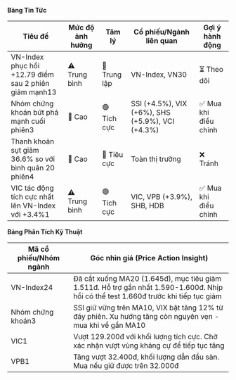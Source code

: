 **Bảng Tin Tức**

| Tiêu đề | Mức độ ảnh hưởng | Tâm lý | Cổ phiếu/Ngành liên quan | Gợi ý hành động |
|---------|------------------|---------|--------------------------|-----------------|
| VN-Index phục hồi +12.79 điểm sau 2 phiên giảm mạnh13 | ⚠️ Trung bình | 🔵 Trung lập | VN-Index, VN30 | ⏳ Theo dõi |
| Nhóm chứng khoán bứt phá mạnh cuối phiên3 | 🚨 Cao | 🟢 Tích cực | SSI (+4.5%), VIX (+6%), SHS (+5.9%), VCI (+4.3%) | ✅ Mua khi điều chỉnh |
| Thanh khoản sụt giảm 36.6% so với bình quân 20 phiên4 | 🚨 Cao | 🔴 Tiêu cực | Toàn thị trường | ❌ Tránh |
| VIC tác động tích cực nhất lên VN-Index với +3.4%1 | ⚠️ Trung bình | 🟢 Tích cực | VIC, VPB (+3.9%), SHB, HDB | ✅ Mua khi điều chỉnh |

**Bảng Phân Tích Kỹ Thuật**

| Mã cổ phiếu/Nhóm ngành | Góc nhìn giá (Price Action Insight) |
|------------------------|-------------------------------------|
| VN-Index24 | Đã cắt xuống MA20 (1.645đ), mục tiêu giảm 1.511đ. Hỗ trợ gần nhất 1.590-1.600đ. Nhịp hồi có thể test 1.660đ trước khi tiếp tục giảm |
| Nhóm chứng khoán3 | SSI giữ vững trên MA10, VIX bật tăng 12% từ đáy phiên. Xu hướng tăng còn nguyên vẹn - mua khi về gần MA10 |
| VIC1 | Vượt 129.200đ với khối lượng tích cực. Chờ xác nhận vượt vùng kháng cự để tiếp tục tăng |
| VPB1 | Tăng vượt 32.400đ, khối lượng dẫn đầu sàn. Mua nếu giữ được trên 32.000đ |